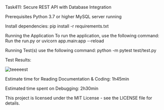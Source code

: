 Task411: Secure REST API with Database Integration


Prerequisites
    Python 3.7 or higher
    MySQL server running


Install dependencies:
    pip install -r requirements.txt


Running the Application
To run the application, use the following command:
Run the run.py 
or 
uvicorn app.main:app --reload


Running Test(s)
use the following command:
python -m pytest test/test.py


Test Results:

![teeeeest](https://github.com/meta4r/Task411/assets/123734096/5505bff6-f73d-4ff1-86ad-ef8759e681a7)



Estimate time for Reading Documentation & Coding: 1h45min

Estimated time spent on Debugging: 2h30min




This project is licensed under the MIT License - see the LICENSE file for details.
